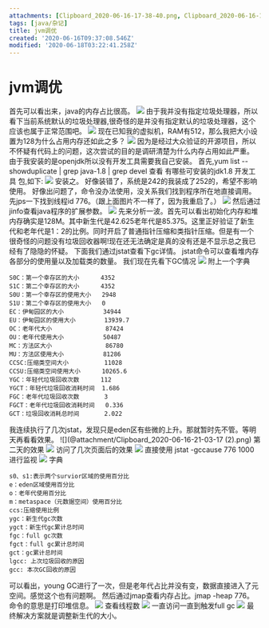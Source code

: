 ```yaml
---
attachments: [Clipboard_2020-06-16-17-38-40.png, Clipboard_2020-06-16-19-40-58.png, Clipboard_2020-06-16-19-44-52.png, Clipboard_2020-06-16-20-06-12.png, Clipboard_2020-06-16-20-37-01.png, Clipboard_2020-06-16-20-40-48.png, Clipboard_2020-06-16-20-54-33.png, Clipboard_2020-06-16-21-03-17.png, Clipboard_2020-06-17-11-02-16.png, Clipboard_2020-06-17-11-27-09.png, Clipboard_2020-06-17-14-33-05.png, Clipboard_2020-06-17-14-50-14.png, Clipboard_2020-06-17-16-23-15.png, Clipboard_2020-06-17-17-43-08.png]
tags: [java/杂记]
title: jvm调优
created: '2020-06-16T09:37:08.546Z'
modified: '2020-06-18T03:22:41.258Z'
---
```


# jvm调优
首先可以看出来，java的内存占比很高。
![](@attachment/Clipboard_2020-06-16-17-38-40.png)
由于我并没有指定垃圾处理器，所以看下当前系统默认的垃圾处理器,很奇怪的是并没有指定默认的垃圾处理器，这个应该也属于正常范围吧。
![](@attachment/Clipboard_2020-06-16-19-40-58.png)
现在已知我的虚拟机，RAM有512，那么我把大小设置为128为什么占用内存还如此之多？
![](@attachment/Clipboard_2020-06-16-19-44-52.png)
因为是经过大众验证的开源项目，所以不怀疑有代码上的问题，这次尝试的目的是调研清楚为什么内存占用如此严重。
由于我安装的是openjdk所以没有开发工具需要我自己安装。
首先,yum list --showduplicate | grep java-1.8 | grep devel 查看 有哪些可安装的jdk1.8 开发工具 包,如下:
![](@attachment/Clipboard_2020-06-16-20-06-12.png)
安装之。
好像装错了，系统是242的我装成了252的，希望不影响使用。
好像出问题了，命令没办法使用，没关系我们找到程序所在地直接调用。
先jps一下找到线程id 776。（跟上面图片不一样了，因为我重启了。）
![](@attachment/Clipboard_2020-06-16-20-37-01.png)
然后通过jinfo查看java程序的扩展参数。
![](@attachment/Clipboard_2020-06-16-20-40-48.png)
先来分析一波。首先可以看出初始化内存和堆内存确实是128M。其中新生代是42.625老年代是85.375。这里正好验证了新生代和老年代是1：2的比例。同时开启了普通指针压缩和类指针压缩。但是有一个很奇怪的问题没有垃圾回收器啊!现在还无法确定是真的没有还是不显示总之我已经有了隐隐的怀疑。
下面我们通过jstat查看下gc详情。
jstat命令可以查看堆内存各部分的使用量以及加载类的数量。
我们现在先看下GC情况
![](@attachment/Clipboard_2020-06-16-20-54-33.png)
附上一个字典
```
S0C：第一个幸存区的大小      4352
S1C：第二个幸存区的大小      4352
S0U：第一个幸存区的使用大小   2948
S1U：第二个幸存区的使用大小   0
EC：伊甸园区的大小           34944
EU：伊甸园区的使用大小        13939.7
OC：老年代大小               87424
OU：老年代使用大小           50487
MC：方法区大小               86780
MU：方法区使用大小           81286
CCSC:压缩类空间大小          11028
CCSU:压缩类空间使用大小      10265.6
YGC：年轻代垃圾回收次数      112
YGCT：年轻代垃圾回收消耗时间  1.686
FGC：老年代垃圾回收次数       3
FGCT：老年代垃圾回收消耗时间   0.336
GCT：垃圾回收消耗总时间       2.022
```
我连续执行了几次jstat，发现只是eden区有些微的上升。那就暂时先不管。等明天再看看效果。
![](@attachment/Clipboard_2020-06-16-21-03-17 (2).png)
第二天的效果
![](@attachment/Clipboard_2020-06-17-11-02-16.png)
访问了几次页面后的效果
![](@attachment/Clipboard_2020-06-17-11-27-09.png)
直接使用
jstat -gccause 776 1000 进行监视
![](@attachment/Clipboard_2020-06-17-14-33-05.png)
字典
```
s0、s1:表示两个survior区域的使用百分比
e：eden区域使用百分比
o：老年代使用百分比
m：metaspace（元数据空间）使用百分比
ccs:压缩使用比例
ygc：新生代gc次数
ygct：新生代gc累计总时间
fgc：full gc次数
fgct：full gc累计总时间
gct：gc累计总时间
lgcc: 上次垃圾回收的原因
gcc: 本次GC回收的原因
```
可以看出，young GC进行了一次，但是老年代占比并没有变，数据直接进入了元空间。感觉这个也有问题啊。
然后通过jmap查看内存占比。jmap -heap 776。 命令的意思是打印堆信息。
![](@attachment/Clipboard_2020-06-17-14-50-14.png)
查看线程数
![](@attachment/Clipboard_2020-06-17-16-23-15.png)
一直访问一直到触发full gc
![](@attachment/Clipboard_2020-06-17-17-43-08.png)
最终解决方案就是调整新生代的大小。

